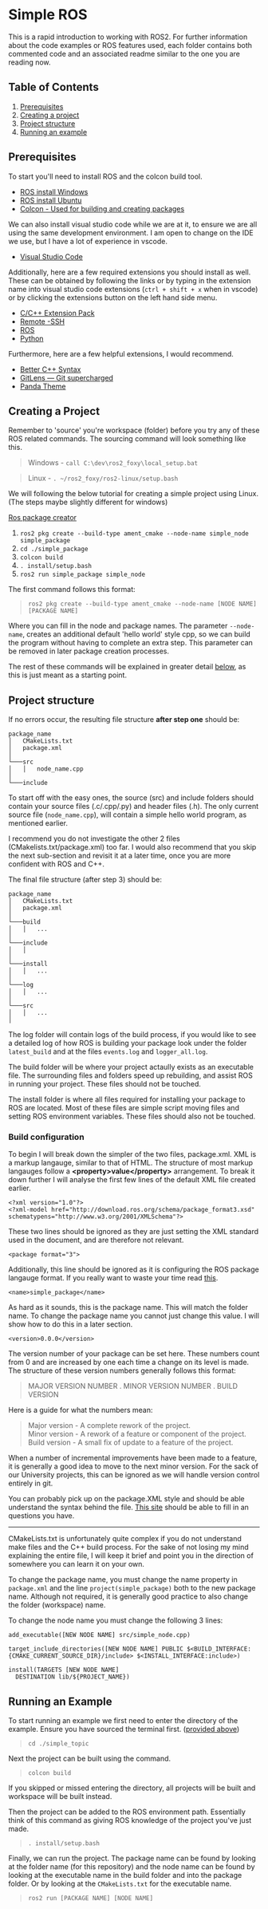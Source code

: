  # Simple ROS

This is a rapid introduction to working with ROS2. For further information about the code examples or ROS features used, each folder contains both commented code and an associated readme similar to the one you are reading now.

## Table of Contents
1. [Prerequisites](#Prerequisites)
2. [Creating a project](#creating-a-project)
3. [Project structure](#project-structure)
4. [Running an example](#running-an-example)

## Prerequisites

To start you'll need to install ROS and the colcon build tool.

* [ROS install Windows](https://docs.ros.org/en/foxy/Installation/Windows-Install-Binary.html)
* [ROS install Ubuntu](https://docs.ros.org/en/foxy/Installation/Ubuntu-Install-Binary.html)
* [Colcon - Used for building and creating packages](https://docs.ros.org/en/foxy/Tutorials/Colcon-Tutorial.html#install-colcon)

We can also install visual studio code while we are at it, to ensure we are all using the same development environment. I am open to change on the IDE we use, but I have a lot of experience in vscode.

* [Visual Studio Code](https://code.visualstudio.com/)

Additionally, here are a few required extensions you should install as well. These can be obtained by following the links or by typing in the extension name into visual studio code extensions (`ctrl + shift + x` when in vscode) or by clicking the extensions button on the left hand side menu.

* [C/C++ Extension Pack](https://marketplace.visualstudio.com/items?itemName=ms-vscode.cpptools-extension-pack)
* [Remote -SSH](https://marketplace.visualstudio.com/items?itemName=ms-vscode-remote.remote-ssh)
* [ROS](https://marketplace.visualstudio.com/items?itemName=ms-iot.vscode-ros)
* [Python](https://marketplace.visualstudio.com/items?itemName=ms-python.python)

Furthermore, here are a few helpful extensions, I would recommend.

* [Better C++ Syntax](https://marketplace.visualstudio.com/items?itemName=jeff-hykin.better-cpp-syntax)
* [GitLens — Git supercharged](https://marketplace.visualstudio.com/items?itemName=eamodio.gitlens)
* [Panda Theme](https://marketplace.visualstudio.com/items?itemName=tinkertrain.theme-panda)

## Creating a Project

Remember to 'source' you're workspace (folder) before you try any of these ROS related commands. The sourcing command will look something like this.

> Windows - `call C:\dev\ros2_foxy\local_setup.bat`

> Linux - `. ~/ros2_foxy/ros2-linux/setup.bash`

We will following the below tutorial for creating a simple project using Linux. (The steps maybe slightly different for windows)

[Ros package creator](https://docs.ros.org/en/foxy/Tutorials/Creating-Your-First-ROS2-Package.html#create-a-package)   

1. `ros2 pkg create --build-type ament_cmake --node-name simple_node simple_package`
2. `cd ./simple_package`
3. `colcon build`
4. `. install/setup.bash`
5. `ros2 run simple_package simple_node`

The first command follows this format:

> `ros2 pkg create --build-type ament_cmake --node-name [NODE NAME] [PACKAGE NAME]`

Where you can fill in the node and package names. The parameter `--node-name`, creates an additional default 'hello world' style cpp, so we can build the program without having to complete an extra step. This parameter can be removed in later package creation processes. 

The rest of these commands will be explained in greater detail [below](#running-an-example), as this is just meant as a starting point.

## Project structure 

If no errors occur, the resulting file structure **after step one** should be:

```
package_name
│   CMakeLists.txt
│   package.xml
│
└───src
│   │   node_name.cpp
│   
└───include
```

To start off with the easy ones, the source (src) and include folders should contain your source files (.c/.cpp/.py) and header files (.h). The only current source file (`node_name.cpp`), will contain a simple hello world program, as mentioned earlier. 

I recommend you do not investigate the other 2 files (CMakelists.txt/package.xml) too far. I would also recommend that you skip the next  sub-section and revisit it at a later time, once you are more confident with ROS and C++.

The final file structure (after step 3) should be:

```
package_name
│   CMakeLists.txt
│   package.xml
│
└───build
│   │   ...
│
└───include
│   │   
│   
└───install
│   │   ...
│   
└───log
│   │   ...
│  
└───src
│   │   ...
│
```

The log folder will contain logs of the build process, if you would like to see a detailed log of how ROS is building your package look under the folder `latest_build` and at the files `events.log` and `logger_all.log`.

The build folder will be where your project actaully exists as an executable file. The surrounding files and folders speed up rebuilding, and assist ROS in running your project. These files should not be touched.

The install folder is where all files required for installing your package to ROS are located. Most of these files are simple script moving files and setting ROS environment variables. These files should also not be touched.

### Build configuration

To begin I will break down the simpler of the two files, package.xml. XML is a markup langauge, similar to that of HTML. The structure of most markup langauges follow a **<property\>value</property\>** arrangement. To break it down further I will analyse the first few lines of the default XML file created earlier.

```
<?xml version="1.0"?>
<?xml-model href="http://download.ros.org/schema/package_format3.xsd" schematypens="http://www.w3.org/2001/XMLSchema"?>
```

These two lines should be ignored as they are just setting the XML standard used in the document, and are therefore not relevant.

```
<package format="3">
```

Additionally, this line should be ignored as it is configuring the ROS package langauge format. If you really want to waste your time read [this](https://www.ros.org/reps/rep-0149.html). 

```
<name>simple_package</name>
```

As hard as it sounds, this is the package name. This will match the folder name. To change the package name you cannot just change this value. I will show how to do this in a later section.

```
<version>0.0.0</version>
```

The version number of your package can be set here. These numbers count from 0 and are increased by one each time a change on its level is made. The structure of these version numbers generally follows this format:

> MAJOR VERSION NUMBER . MINOR VERSION NUMBER . BUILD VERSION

Here is a guide for what the numbers mean:

>Major version - A complete rework of the project. \
>Minor version - A rework of a feature or component of the project. \
>Build version - A small fix of update to a feature of the project.

When a number of incremental improvements have been made to a feature, it is generally a good idea to move to the next minor version. For the sack of our University projects, this can be ignored as we will handle version control entirely in git.

You can probably pick up on the package.XML style and should be able understand the syntax behind the file. [This site](http://wiki.ros.org/catkin/package.xml) should be able to fill in an questions you have.

---

CMakeLists.txt is unfortunately quite complex if you do not understand make files and the C++ build process. For the sake of not losing my mind explaining the entire file, I will keep it brief and point you in the direction of somewhere you can learn it on your own. 

To change the package name, you must change the name property in `package.xml` and the line `project(simple_package)` both to the new package name. Although not required, it is generally good practice to also change the folder (workspace) name.

To change the node name you must change the following 3 lines:

```
add_executable([NEW NODE NAME] src/simple_node.cpp)

target_include_directories([NEW NODE NAME] PUBLIC $<BUILD_INTERFACE: {CMAKE_CURRENT_SOURCE_DIR}/include> $<INSTALL_INTERFACE:include>)

install(TARGETS [NEW NODE NAME]
  DESTINATION lib/${PROJECT_NAME})
```

## Running an Example

To start running an example we first need to enter the directory of the example. Ensure you have sourced the terminal first. ([provided above](#creating-a-project))

> `cd ./simple_topic`

Next the project can be built using the command.

> `colcon build`

If you skipped or missed entering the directory, all projects will be built and workspace will be built instead.

Then the project can be added to the ROS environment path. Essentially think of this command as giving ROS knowledge of the project you've just made.

> `. install/setup.bash`

Finally, we can run the project. The package name can be found by looking at the folder name (for this repository) and the node name can be found by looking at the executable name in the build folder and into the package folder. Or by looking at the `CMakeLists.txt` for the executable name.

> `ros2 run [PACKAGE NAME] [NODE NAME]`